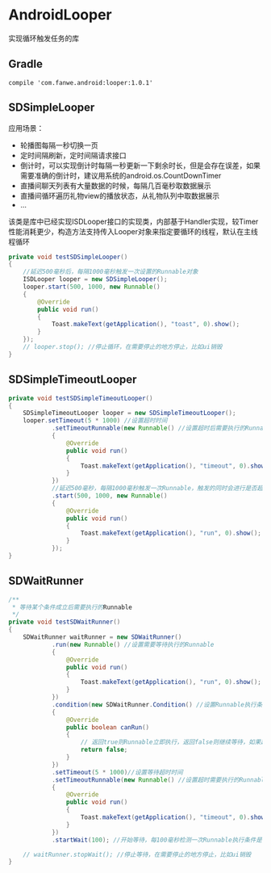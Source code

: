 # AndroidLooper
实现循环触发任务的库

## Gradle
`compile 'com.fanwe.android:looper:1.0.1'`

## SDSimpleLooper
应用场景：<br>
* 轮播图每隔一秒切换一页
* 定时间隔刷新，定时间隔请求接口
* 倒计时，可以实现倒计时每隔一秒更新一下剩余时长，但是会存在误差，如果需要准确的倒计时，建议用系统的android.os.CountDownTimer
* 直播间聊天列表有大量数据的时候，每隔几百毫秒取数据展示
* 直播间循环遍历礼物view的播放状态，从礼物队列中取数据展示
* ...

该类是库中已经实现ISDLooper接口的实现类，内部基于Handler实现，较Timer性能消耗更少，构造方法支持传入Looper对象来指定要循环的线程，默认在主线程循环<br>
```java
private void testSDSimpleLooper()
{
    //延迟500毫秒后，每隔1000毫秒触发一次设置的Runnable对象
    ISDLooper looper = new SDSimpleLooper();
    looper.start(500, 1000, new Runnable()
    {
        @Override
        public void run()
        {
            Toast.makeText(getApplication(), "toast", 0).show();
        }
    });
    // looper.stop(); //停止循环，在需要停止的地方停止，比如ui销毁
}
```

## SDSimpleTimeoutLooper
```java
private void testSDSimpleTimeoutLooper()
{
    SDSimpleTimeoutLooper looper = new SDSimpleTimeoutLooper();
    looper.setTimeout(5 * 1000) //设置超时时间
            .setTimeoutRunnable(new Runnable() //设置超时后需要执行的Runnable
            {
                @Override
                public void run()
                {
                    Toast.makeText(getApplication(), "timeout", 0).show();
                }
            })
            //延迟500毫秒，每隔1000毫秒触发一次Runnable，触发的同时会进行是否超时的判断，如果超时，执行超时Runnable
            .start(500, 1000, new Runnable()
            {
                @Override
                public void run()
                {
                    Toast.makeText(getApplication(), "run", 0).show();
                }
            });
}
```

## SDWaitRunner
```java
/**
 * 等待某个条件成立后需要执行的Runnable
 */
private void testSDWaitRunner()
{
    SDWaitRunner waitRunner = new SDWaitRunner()
            .run(new Runnable() //设置需要等待执行的Runnable
            {
                @Override
                public void run()
                {
                    Toast.makeText(getApplication(), "run", 0).show();
                }
            })
            .condition(new SDWaitRunner.Condition() //设置Runnable执行条件
            {
                @Override
                public boolean canRun()
                {
                    // 返回true则Runnable立即执行，返回false则继续等待，如果超时会执行超时Runnable
                    return false;
                }
            })
            .setTimeout(5 * 1000)//设置等待超时时间
            .setTimeoutRunnable(new Runnable() //设置超时需要执行的Runnable
            {
                @Override
                public void run()
                {
                    Toast.makeText(getApplication(), "timeout", 0).show();
                }
            })
            .startWait(100); //开始等待，每100毫秒检测一次Runnable执行条件是否成立

    // waitRunner.stopWait(); //停止等待，在需要停止的地方停止，比如ui销毁
}
```


